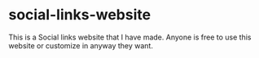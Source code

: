 # social-links-website

This is a Social links website that I have made.
Anyone is free to use this website or customize in anyway they want.
